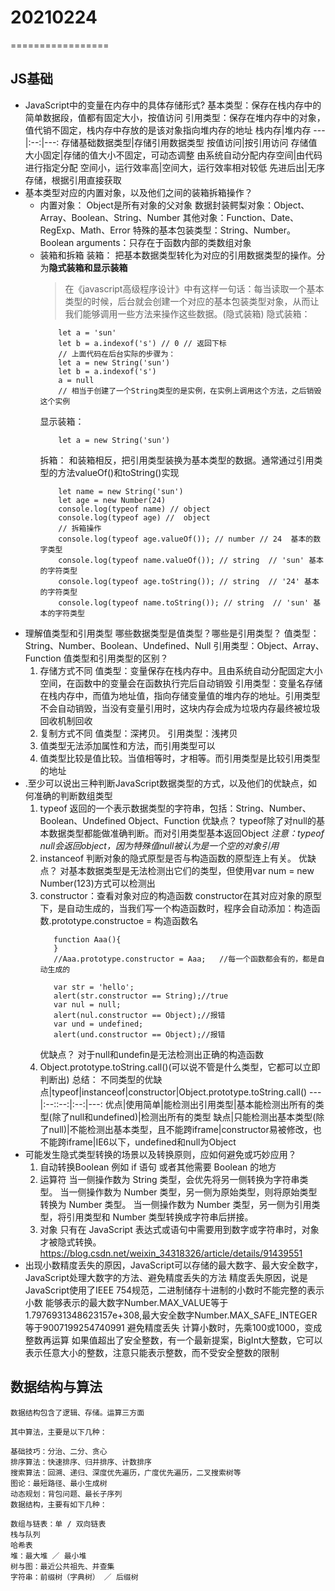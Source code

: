 # 20210224
=================
## JS基础
* JavaScript中的变量在内存中的具体存储形式?
  基本类型：保存在栈内存中的简单数据段，值都有固定大小，按值访问
  引用类型：保存在堆内存中的对象，值代销不固定，栈内存中存放的是该对象指向堆内存的地址
    栈内存|堆内存
    ---|:--:|---:
    存储基础数据类型|存储引用数据类型
    按值访问|按引用访问
    存储值大小固定|存储的值大小不固定，可动态调整
    由系统自动分配内存空间|由代码进行指定分配
    空间小，运行效率高|空间大，运行效率相对较低
    先进后出|无序存储，根据引用直接获取
* 基本类型对应的内置对象，以及他们之间的装箱拆箱操作？
    + 内置对象：
      Object是所有对象的父对象
      数据封装鳄梨对象：Object、Array、Boolean、String、Number
      其他对象：Function、Date、RegExp、Math、Error
      特殊的基本包装类型：String、Number。Boolean
      arguments：只存在于函数内部的类数组对象
    + 装箱和拆箱
      装箱：
        把基本数据类型转化为对应的引用数据类型的操作。分为**隐式装箱和显示装箱**
        >在《javascript高级程序设计》中有这样一句话：每当读取一个基本类型的时候，后台就会创建一个对应的基本包装类型对象，从而让我们能够调用一些方法来操作这些数据。(隐式装箱)
        隐式装箱：
        ```
        	let a = 'sun'
            let b = a.indexof('s') // 0 // 返回下标
            // 上面代码在后台实际的步骤为：
            let a = new String('sun')
            let b = a.indexof('s')
            a = null
            // 相当于创建了一个String类型的是实例，在实例上调用这个方法，之后销毁这个实例
        ```
        显示装箱：
        ```
            let a = new String('sun')
        ```
      拆箱：
        和装箱相反，把引用类型装换为基本类型的数据。通常通过引用类型的方法valueOf()和toString()实现
        ```
            let name = new String('sun')
            let age = new Number(24)
            console.log(typeof name) // object
            console.log(typeof age) //  object
            // 拆箱操作
            console.log(typeof age.valueOf()); // number // 24  基本的数字类型
            console.log(typeof name.valueOf()); // string  // 'sun' 基本的字符类型
            console.log(typeof age.toString()); // string  // '24' 基本的字符类型
            console.log(typeof name.toString()); // string  // 'sun' 基本的字符类型
        ```
* 理解值类型和引用类型
  哪些数据类型是值类型？哪些是引用类型？
  值类型：String、Number、Boolean、Undefined、Null
  引用类型：Object、Array、Function
  值类型和引用类型的区别？
  1. 存储方式不同
  值类型：变量保存在栈内存中。且由系统自动分配固定大小空间，在函数中的变量会在函数执行完后自动销毁
  引用类型：变量名存储在栈内存中，而值为地址值，指向存储变量值的堆内存的地址。引用类型不会自动销毁，当没有变量引用时，这块内存会成为垃圾内存最终被垃圾回收机制回收
  2. 复制方式不同
  值类型：深拷贝。
  引用类型：浅拷贝
  3. 值类型无法添加属性和方法，而引用类型可以 
  4. 值类型比较是值比较。当值相等时，才相等。而引用类型是比较引用类型的地址
* .至少可以说出三种判断JavaScript数据类型的方式，以及他们的优缺点，如何准确的判断数组类型
  1. typeof
     返回的一个表示数据类型的字符串，包括：String、Number、Boolean、Undefined Object、Function
     优缺点？
     typeof除了对null的基本数据类型都能做准确判断。而对引用类型基本返回Object
     *注意：typeof  null会返回object，因为特殊值null被认为是一个空的对象引用*
  2. instanceof
     判断对象的隐式原型是否与构造函数的原型连上有关。
     优缺点？
     对基本数据类型是无法检测出它们的类型，但使用var num = new Number(123)方式可以检测出
  3. constructor：查看对象对应的构造函数
     constructor在其对应对象的原型下，是自动生成的，当我们写一个构造函数时，程序会自动添加：构造函数.prototype.constructoe = 构造函数名
     ```
        function Aaa(){
        }
        //Aaa.prototype.constructor = Aaa;   //每一个函数都会有的，都是自动生成的
        
        var str = 'hello';
        alert(str.constructor == String);//true
        var nul = null;
        alert(nul.constructor == Object);//报错
        var und = undefined;
        alert(und.constructor == Object);//报错
     ```
     优缺点？
     对于null和undefin是无法检测出正确的构造函数
  4. Object.prototype.toString.call()(可以说不管是什么类型，它都可以立即判断出)
    总结：
    不同类型的优缺点|typeof|instanceof|constructor|Object.prototype.toString.call()
    ---|:--::--:|:--:|---:
    优点|使用简单|能检测出引用类型|基本能检测出所有的类型(除了null和undefined)|检测出所有的类型
    缺点|只能检测出基本类型(除了null)|不能检测出基本类型，且不能跨iframe|constructor易被修改，也不能跨iframe|IE6以下，undefined和null为Object
* 可能发生隐式类型转换的场景以及转换原则，应如何避免或巧妙应用？
  1. 自动转换Boolean
     例如 if 语句 或者其他需要 Boolean 的地方
  2. 运算符
     当一侧操作数为 String 类型，会优先将另一侧转换为字符串类型。
     当一侧操作数为 Number 类型，另一侧为原始类型，则将原始类型转换为 Number 类型。
     当一侧操作数为 Number 类型，另一侧为引用类型，将引用类型和 Number 类型转换成字符串后拼接。
  3. 对象
     只有在 JavaScript 表达式或语句中需要用到数字或字符串时，对象才被隐式转换。
    https://blog.csdn.net/weixin_34318326/article/details/91439551
* 出现小数精度丢失的原因，JavaScript可以存储的最大数字、最大安全数字，JavaScript处理大数字的方法、避免精度丢失的方法
    精度丢失原因，说是JavaScript使用了IEEE 754规范，二进制储存十进制的小数时不能完整的表示小数
    能够表示的最大数字Number.MAX_VALUE等于1.7976931348623157e+308,最大安全数字Number.MAX_SAFE_INTEGER等于9007199254740991
    避免精度丢失
    计算小数时，先乘100或1000，变成整数再运算
    如果值超出了安全整数，有一个最新提案，BigInt大整数，它可以表示任意大小的整数，注意只能表示整数，而不受安全整数的限制
## 数据结构与算法
    数据结构包含了逻辑、存储。运算三方面

    其中算法，主要是以下几种：
    
    基础技巧：分治、二分、贪心
    排序算法：快速排序、归并排序、计数排序
    搜索算法：回溯、递归、深度优先遍历，广度优先遍历，二叉搜索树等
    图论：最短路径、最小生成树
    动态规划：背包问题、最长子序列
    数据结构，主要有如下几种：

    数组与链表：单 / 双向链表
    栈与队列
    哈希表
    堆：最大堆 ／ 最小堆
    树与图：最近公共祖先、并查集
    字符串：前缀树（字典树） ／ 后缀树